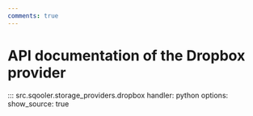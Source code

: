 ```yaml
---
comments: true
---
```


# API documentation of the Dropbox provider

::: src.sqooler.storage_providers.dropbox
    handler: python 
    options:
      show_source: true